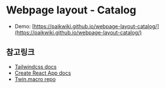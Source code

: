# Webpage layout - Catalog

- Demo: [https://paikwiki.github.io/webpage-layout-catalog/](https://paikwiki.github.io/webpage-layout-catalog/)

## 참고링크

- [Tailwindcss docs](https://tailwindcss.com/docs/)
- [Create React App docs](https://create-react-app.dev/docs/getting-started)
- [Twin.macro repo](https://github.com/ben-rogerson/twin.macro)
